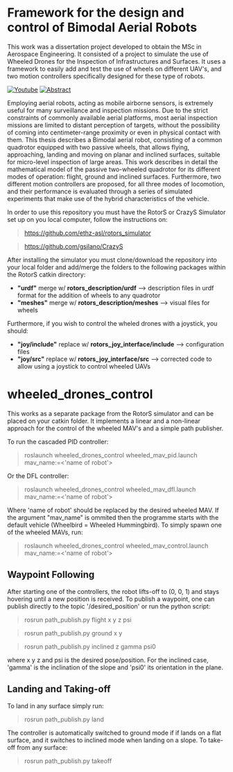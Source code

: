 # Framework for the design and control of Bimodal Aerial Robots

This work was a dissertation project developed to obtain the MSc in Aerospace Engineering. It consisted of a project to simulate the use of Wheeled Drones for the Inspection of Infrastructures and Surfaces. It uses a framework to easily add and test the use of wheels on different UAV's, and two motion controllers specifically designed for these type of robots.
<p>
  <a href="https://youtube.com/playlist?list=PLgG5y8BKRgZPmJshbTEFnqItOTOg3Py_f" target="_blank"><img alt="Youtube" src="https://img.shields.io/badge/YouTube-FF0000?style=for-the-badge&logo=youtube&logoColor=white" /></a>
  <a href="https://drive.google.com/file/d/1OVuv63CjqF6x6oheJa9JgF4hPEkpL2wt/view?usp=sharing" target="_blank"><img alt="Abstract" src="https://img.shields.io/badge/-Extended_Abstract-lightgrey?&style=for-the-badge" /></a>
</p>

Employing aerial robots, acting as mobile airborne sensors, is extremely useful for many surveillance and inspection missions. Due to the strict constraints of commonly available aerial platforms, most aerial inspection missions are limited to distant perception of targets, without the possibility of coming into centimeter-range proximity or even in physical contact with them. This thesis describes a Bimodal aerial robot, consisting of a common quadrotor equipped with two passive wheels, that allows flying, approaching, landing and moving on planar and inclined surfaces, suitable for micro-level inspection of large areas. This work describes in detail the mathematical model of the passive two-wheeled quadrotor for its different modes of operation: flight, ground and inclined surfaces. Furthermore, two different motion controllers are proposed, for all three modes of locomotion, and their performance is evaluated through a series of simulated experiments that make use of the hybrid characteristics of the vehicle.




In order to use this repository you must have the RotorS or CrazyS Simulator set up on you local computer, follow the instructions on: 

> https://github.com/ethz-asl/rotors_simulator

> https://github.com/gsilano/CrazyS

After installing the simulator you must clone/download the repository into your local folder and add/merge the folders to the following packages within the RotorS catkin directory:

+ **"urdf"** merge w/ **rotors_description/urdf** --> description files in urdf format for the addition of wheels to any quadrotor
+ **"meshes"** merge w/ **rotors_description/meshes** --> visual files for wheels

Furthermore, if you wish to control the wheled drones with a joystick, you should:

+ **"joy/include"** replace w/ **rotors_joy_interface/include** --> configuration files
+ **"joy/src"** replace w/ **rotors_joy_interface/src** --> corrected code to allow using a joystick to control wheeled UAVs

# wheeled_drones_control

This works as a separate package from the RotorS simulator and can be placed on your catkin folder. It implements a linear and a non-linear approach for the control of the wheeled MAV's and a simple path publisher.

To run the cascaded PID controller:

> roslaunch wheeled_drones_control wheeled_mav_pid.launch mav_name:=<'name of robot'>

Or the DFL controller:

> roslaunch wheeled_drones_control wheeled_mav_dfl.launch mav_name:=<'name of robot'>

Where 'name of robot' should be replaced by the desired wheeled MAV. If the argument "mav_name" is ommited then the programme starts with the default vehicle (Wheelbird = Wheeled Hummingbird). To simply spawn one of the wheeled MAVs, run:

> roslaunch wheeled_drones_control wheeled_mav_control.launch mav_name:=<'name of robot'>


## Waypoint Following

After starting one of the controllers, the robot lifts-off to (0, 0, 1) and stays hovering until a new position is received. To publish a waypoint, one can publish directly to the topic '/desired_position' or run the python script:

> rosrun path_publish.py flight x y z psi
  
> rosrun path_publish.py ground x y
  
> rosrun path_publish.py inclined z gamma psi0

where x y z and psi is the desired pose/position. For the inclined case, 'gamma' is the inclination of the slope and 'psi0' its orientation in the plane.


## Landing and Taking-off

To land in any surface simply run:

> rosrun path_publish.py land

The controller is automatically switched to ground mode if if lands on a flat surface, and it switches to inclined mode when landing on a slope. To take-off from any surface:

> rosrun path_publish.py takeoff
